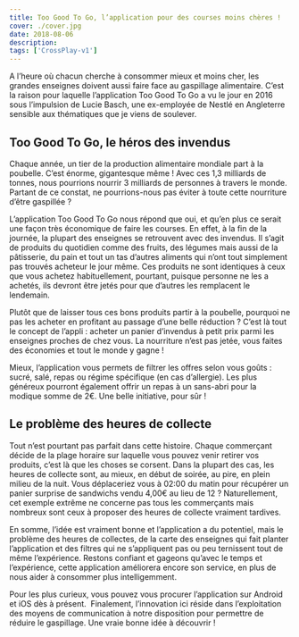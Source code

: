 ```yaml
---
title: Too Good To Go, l’application pour des courses moins chères !
cover: ./cover.jpg
date: 2018-08-06
description: 
tags: ['CrossPlay-v1']
---
```

A l’heure où chacun cherche à consommer mieux et moins cher, les grandes enseignes doivent aussi faire face au gaspillage alimentaire. C’est la raison pour laquelle l’application Too Good To Go a vu le jour en 2016 sous l’impulsion de Lucie Basch, une ex-employée de Nestlé en Angleterre sensible aux thématiques que je viens de soulever.

## Too Good To Go, le héros des invendus
Chaque année, un tier de la production alimentaire mondiale part à la poubelle. C’est énorme, gigantesque même ! Avec ces 1,3 milliards de tonnes, nous pourrions nourrir 3 milliards de personnes à travers le monde. Partant de ce constat, ne pourrions-nous pas éviter à toute cette nourriture d’être gaspillée ?

L’application Too Good To Go nous répond que oui, et qu’en plus ce serait une façon très économique de faire les courses. En effet, à la fin de la journée, la plupart des enseignes se retrouvent avec des invendus. Il s’agit de produits du quotidien comme des fruits, des légumes mais aussi de la pâtisserie, du pain et tout un tas d’autres aliments qui n’ont tout simplement pas trouvés acheteur le jour même. Ces produits ne sont identiques à ceux que vous achetez habituellement, pourtant, puisque personne ne les a achetés, ils devront être jetés pour que d’autres les remplacent le lendemain.

Plutôt que de laisser tous ces bons produits partir à la poubelle, pourquoi ne pas les acheter en profitant au passage d’une belle réduction ? C’est là tout le concept de l’appli : acheter un panier d’invendus à petit prix parmi les enseignes proches de chez vous. La nourriture n’est pas jetée, vous faites des économies et tout le monde y gagne !

Mieux, l’application vous permets de filtrer les offres selon vous goûts : sucré, salé, repas ou régime spécifique (en cas d’allergie). Les plus généreux pourront également offrir un repas à un sans-abri pour la modique somme de 2€. Une belle initiative, pour sûr !

## Le problème des heures de collecte
Tout n’est pourtant pas parfait dans cette histoire. Chaque commerçant décide de la plage horaire sur laquelle vous pouvez venir retirer vos produits, c’est là que les choses se corsent. Dans la plupart des cas, les heures de collecte sont, au mieux, en début de soirée, au pire, en plein milieu de la nuit. Vous déplaceriez vous à 02:00 du matin pour récupérer un panier surprise de sandwichs vendu 4,00€ au lieu de 12 ? Naturellement, cet exemple extrême ne concerne pas tous les commerçants mais nombreux sont ceux à proposer des heures de collecte vraiment tardives.

En somme, l’idée est vraiment bonne et l’application a du potentiel, mais le problème des heures de collectes, de la carte des enseignes qui fait planter l’application et des filtres qui ne s’appliquent pas ou peu ternissent tout de même l’expérience. Restons confiant et gageons qu’avec le temps et l’expérience, cette application améliorera encore son service, en plus de nous aider à consommer plus intelligemment.

Pour les plus curieux, vous pouvez vous procurer l’application sur Android et iOS dès à présent.  Finalement, l’innovation ici réside dans l’exploitation des moyens de communication à notre disposition pour permettre de réduire le gaspillage. Une vraie bonne idée à découvrir !

